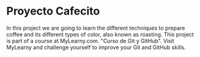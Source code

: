 # Proyecto Cafecito

In this project we are going to learn the different techniques to prepare coffee and its different types of color, also known as roasting. This project is part of a course at MyLearny.com. "Curso de Git y GitHub". Visit MyLearny and challenge yourself to improve your Git and GitHub skills.